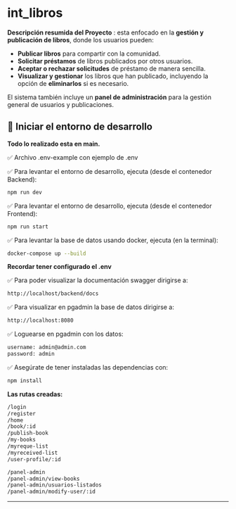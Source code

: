# int_libros

**Descripción resumida del Proyecto**
: esta enfocado en la **gestión y publicación de libros**, donde los usuarios pueden:
- **Publicar libros** para compartir con la comunidad.
- **Solicitar préstamos** de libros publicados por otros usuarios.
- **Aceptar o rechazar solicitudes** de préstamo de manera sencilla.
- **Visualizar y gestionar** los libros que han publicado, incluyendo la opción de **eliminarlos** si es necesario.

El sistema también incluye un **panel de administración** para la gestión general de usuarios y publicaciones.


## 🚀 **Iniciar el entorno de desarrollo**

**Todo lo realizado esta en main.**

✅ Archivo .env-example con ejemplo de .env 

✅ Para levantar el entorno de desarrollo, ejecuta (desde el contenedor Backend):

```bash
npm run dev
```

✅ Para levantar el entorno de desarrollo, ejecuta (desde el contenedor Frontend):

```bash
npm run start
```

✅ Para levantar la base de datos usando docker, ejecuta (en la terminal):

```bash
docker-compose up --build
```

**Recordar tener configurado el .env**

✅ Para poder visualizar la documentación swagger dirigirse a:

```bash
http://localhost/backend/docs
```

✅ Para visualizar en pgadmin la base de datos dirigirse a: 

```bash
http://localhost:8080
```

✅ Loguearse en pgadmin con los datos:
```bash
username: admin@admin.com
password: admin
```

✅ Asegúrate de tener instaladas las dependencias con:

```bash
npm install
```

**Las rutas creadas:**
```bash
/login
/register
/home 
/book/:id
/publish-book
/my-books
/myreque-list
/myreceived-list
/user-profile/:id

/panel-admin
/panel-admin/view-books
/panel-admin/usuarios-listados
/panel-admin/modify-user/:id
```
---
